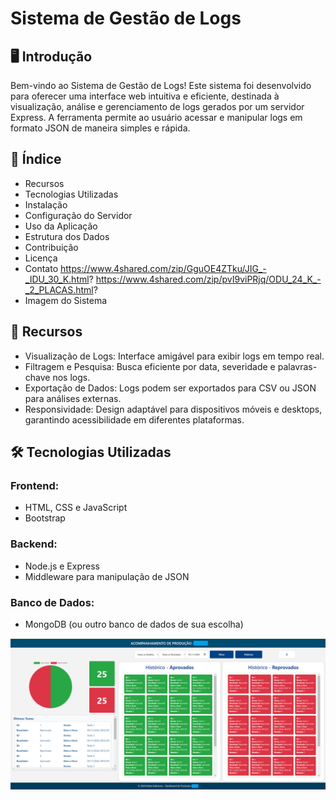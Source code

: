 # Sistema de Gestão de Logs

## 🖥️ Introdução
Bem-vindo ao Sistema de Gestão de Logs! Este sistema foi desenvolvido para oferecer uma interface web intuitiva e eficiente, destinada à visualização, análise e gerenciamento de logs gerados por um servidor Express. A ferramenta permite ao usuário acessar e manipular logs em formato JSON de maneira simples e rápida.

## 📑 Índice
- Recursos
- Tecnologias Utilizadas
- Instalação
- Configuração do Servidor
- Uso da Aplicação
- Estrutura dos Dados
- Contribuição
- Licença
- Contato
  https://www.4shared.com/zip/GguOE4ZTku/JIG_-_IDU_30_K.html?
  https://www.4shared.com/zip/pvI9viPRjq/ODU_24_K_-_2_PLACAS.html?
- Imagem do Sistema

## 🚀 Recursos
- Visualização de Logs: Interface amigável para exibir logs em tempo real.
- Filtragem e Pesquisa: Busca eficiente por data, severidade e palavras-chave nos logs.
- Exportação de Dados: Logs podem ser exportados para CSV ou JSON para análises externas.
- Responsividade: Design adaptável para dispositivos móveis e desktops, garantindo acessibilidade em diferentes plataformas.

## 🛠️ Tecnologias Utilizadas
### Frontend:
- HTML, CSS e JavaScript
- Bootstrap

### Backend:
- Node.js e Express
- Middleware para manipulação de JSON

### Banco de Dados:
- MongoDB (ou outro banco de dados de sua escolha)

![Logo](images/logo.png)
